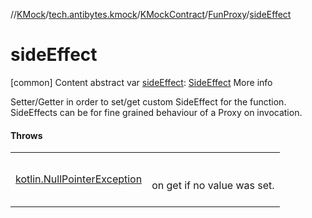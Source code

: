 //[KMock](../../../../index.md)/[tech.antibytes.kmock](../../index.md)/[KMockContract](../index.md)/[FunProxy](index.md)/[sideEffect](side-effect.md)



# sideEffect
[common]
Content
abstract var [sideEffect](side-effect.md): [SideEffect](index.md)
More info


Setter/Getter in order to set/get custom SideEffect for the function. SideEffects can be for fine grained behaviour of a Proxy on invocation.



#### Throws

| | |
|---|---|
| <a name="tech.antibytes.kmock/KMockContract.FunProxy/sideEffect/#/PointingToDeclaration/"></a>[kotlin.NullPointerException](https://kotlinlang.org/api/latest/jvm/stdlib/kotlin/-null-pointer-exception/index.html)| <a name="tech.antibytes.kmock/KMockContract.FunProxy/sideEffect/#/PointingToDeclaration/"></a><br><br>on get if no value was set.<br><br>|
